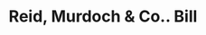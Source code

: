 ---
doi: 10.7916/D8NK4S0T
date_other: '1934'
date_other_textual: '1934'
form: printed ephemera
genre:
- Invoices
name:
- Reid, Murdoch & Co.
object_in_context_url: https://biggert.cul.columbia.edu/items/view/ave_biggert_00239
subject_hierarchical_geographic:
- Chicago, Illinois, United States
subject_name:
- Reid, Murdoch & Co.
title: Reid, Murdoch & Co.. Bill
sort_title: Reid, Murdoch & Co.. Bill
call_number: ave_biggert_00239
coordinates:
- 41.83694444444445,-87.68472222222222
pid: ave_biggert_00239
identifiers: ave_biggert_00239
thumbnail: https://derivativo-1.library.columbia.edu/iiif/2/ldpd:345161/full/!256,256/0/native.jpg
permalink: "/biggert/ave_biggert_00239/"
layout: iiif-image-page
---